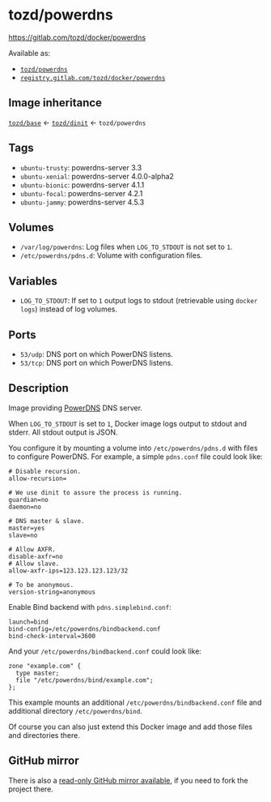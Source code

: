 # tozd/powerdns

<https://gitlab.com/tozd/docker/powerdns>

Available as:

- [`tozd/powerdns`](https://hub.docker.com/r/tozd/powerdns)
- [`registry.gitlab.com/tozd/docker/powerdns`](https://gitlab.com/tozd/docker/powerdns/container_registry)

## Image inheritance

[`tozd/base`](https://gitlab.com/tozd/docker/base) ← [`tozd/dinit`](https://gitlab.com/tozd/docker/dinit) ← `tozd/powerdns`

## Tags

- `ubuntu-trusty`: powerdns-server 3.3
- `ubuntu-xenial`: powerdns-server 4.0.0-alpha2
- `ubuntu-bionic`: powerdns-server 4.1.1
- `ubuntu-focal`: powerdns-server 4.2.1
- `ubuntu-jammy`: powerdns-server 4.5.3

## Volumes

- `/var/log/powerdns`: Log files when `LOG_TO_STDOUT` is not set to `1`.
- `/etc/powerdns/pdns.d`: Volume with configuration files.

## Variables

- `LOG_TO_STDOUT`: If set to `1` output logs to stdout (retrievable using `docker logs`) instead of log volumes.

## Ports

- `53/udp`: DNS port on which PowerDNS listens.
- `53/tcp`: DNS port on which PowerDNS listens.

## Description

Image providing [PowerDNS](https://www.powerdns.com/) DNS server.

When `LOG_TO_STDOUT` is set to `1`, Docker image logs output to stdout and stderr. All stdout output is JSON.

You configure it by mounting a volume into `/etc/powerdns/pdns.d` with files to configure PowerDNS. For example,
a simple `pdns.conf` file could look like:

```
# Disable recursion.
allow-recursion=

# We use dinit to assure the process is running.
guardian=no
daemon=no

# DNS master & slave.
master=yes
slave=no

# Allow AXFR.
disable-axfr=no
# Allow slave.
allow-axfr-ips=123.123.123.123/32

# To be anonymous.
version-string=anonymous
```

Enable Bind backend with `pdns.simplebind.conf`:

```
launch=bind
bind-config=/etc/powerdns/bindbackend.conf
bind-check-interval=3600
```

And your `/etc/powerdns/bindbackend.conf` could look like:

```
zone "example.com" {
  type master;
  file "/etc/powerdns/bind/example.com";
};
```

This example mounts an additional `/etc/powerdns/bindbackend.conf` file and additional directory `/etc/powerdns/bind`.

Of course you can also just extend this Docker image and add those files and directories there.

## GitHub mirror

There is also a [read-only GitHub mirror available](https://github.com/tozd/docker-powerdns),
if you need to fork the project there.
